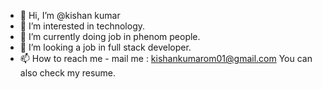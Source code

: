 - 👋 Hi, I’m @kishan kumar
- 👀 I’m interested in technology.
- 🌱 I’m currently doing job in phenom people.
- 💞️ I’m looking a job in full stack developer.
- 📫 How to reach me - mail me : kishankumarom01@gmail.com 
You can also check my resume.


<!---
kishan-kushwaha/kishan-kushwaha is a ✨ special ✨ repository because its `README.md` (this file) appears on your GitHub profile.
You can click the Preview link to take a look at your changes.
--->
